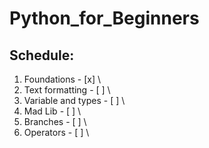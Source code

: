 # **Python_for_Beginners**
## Schedule:

1. Foundations - [x] \
2. Text formatting - [ ] \
3. Variable and types - [ ] \
4. Mad Lib - [ ] \
5. Branches - [ ] \
6. Operators - [ ] \